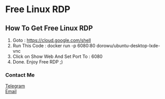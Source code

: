 # Free Linux RDP

## How To Get Free Linux RDP 

1. Goto : https://cloud.google.com/shell
2. Run This Code : docker run -p 6080:80 dorowu/ubuntu-desktop-lxde-vnc
3. Click on Show Web And Set Port To : 6080
4. Done. Enjoy Free RDP ;)

<h3>Contact Me</h3>
<a href="https://t.me/LampStack">Telegram</a><br>
<a href="mailto:xialop@outlook.com">Email</a>
